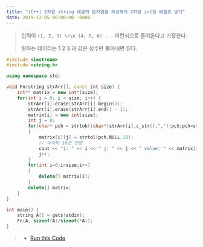 ```yaml
---
title: "(C++) 2차원 string 배열의 문자열을 파싱해서 2차원 int형 배열로 넣기"
date: 2019-12-05 00:00:00 -0000
---
```


> 입력이 `(1, 2, 3) \r\n (4, 5, 6) ...` 이런식으로 들어온다고 가정한다.
>
> 원하는 데이터는 1 2 3 과 같은 상수만 뽑아내면 된다.

```cpp
#include <iostream>
#include <string.h>

using namespace std;

void Fn(string strArr[], const int size) {
    int** matrix = new int*[size];
    for(int i = 0; i < size; i++) {
        strArr[i].erase(strArr[i].begin());
        strArr[i].erase(strArr[i].end() - 1);
        matrix[i] = new int[size];
        int j = 0;
        for(char* pch = strtok((char*)strArr[i].c_str(),",");pch;pch=strtok(NULL,","))
        {
            matrix[i][j] = strtol(pch,NULL,10);
            // 마지막 10은 진법
            cout << "i: " << i << " j: " << j << " value: " << matrix[i][j] << endl;
            j++;
        }
        for(int i=0;i<size;i++)
        {
            delete[] matrix[i];
        }
        delete[] matrix;
    }
}

int main() {
    string A[] = gets(stdin);
    Fn(A, sizeof(A)/sizeof(*A));
}
```

> * [Run this Code](https://ideone.com/AMhK71)